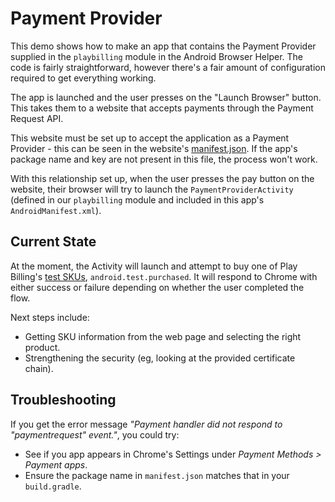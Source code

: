 # Payment Provider

This demo shows how to make an app that contains the Payment Provider supplied in the `playbilling`
module in the Android Browser Helper.
The code is fairly straightforward, however there's a fair amount of configuration required to get
everything working.

The app is launched and the user presses on the "Launch Browser" button.
This takes them to a website that accepts payments through the Payment Request API.

This website must be set up to accept the application as a Payment Provider - this can be seen in
the website's [manifest.json](https://beer.conn.dev/manifest.json).
If the app's package name and key are not present in this file, the process won't work.

With this relationship set up, when the user presses the pay button on the website, their browser
will try to launch the `PaymentProviderActivity` (defined in our `playbilling` module and included
in this app's `AndroidManifest.xml`).

## Current State

At the moment, the Activity will launch and attempt to buy one of Play Billing's
[test SKUs](https://developer.android.com/google/play/billing/billing_testing),
`android.test.purchased`. 
It will respond to Chrome with either success or failure depending on whether the user completed
the flow.

Next steps include:

* Getting SKU information from the web page and selecting the right product.
* Strengthening the security (eg, looking at the provided certificate chain).

## Troubleshooting

If you get the error message *"Payment handler did not respond to "paymentrequest" event."*, you
could try:

* See if you app appears in Chrome's Settings under *Payment Methods > Payment apps*.
* Ensure the package name in `manifest.json` matches that in your `build.gradle`.
